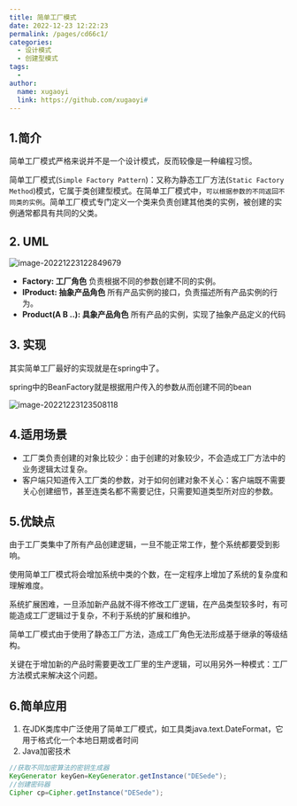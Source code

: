 ```yaml
---
title: 简单工厂模式
date: 2022-12-23 12:22:23
permalink: /pages/cd66c1/
categories:
  - 设计模式
  - 创建型模式
tags:
  - 
author: 
  name: xugaoyi
  link: https://github.com/xugaoyi# 
---
```


## 1.简介

简单工厂模式严格来说并不是一个设计模式，反而较像是一种编程习惯。



简单工厂模式(`Simple Factory Pattern`)：又称为静态工厂方法(`Static Factory Method`)模式，它属于类创建型模式。在简单工厂模式中，`可以根据参数的不同返回不同类的实例`。简单工厂模式专门定义一个类来负责创建其他类的实例，被创建的实例通常都具有共同的父类。



## 2. UML

![image-20221223122849679](https://2290653824-github-io.oss-cn-hangzhou.aliyuncs.com/image-20221223122849679.png)

- **Factory: 工厂角色** 负责根据不同的参数创建不同的实例。
- **IProduct: 抽象产品角色** 所有产品实例的接口，负责描述所有产品实例的行为。
- **Product(A B ..): 具象产品角色** 所有产品的实例，实现了抽象产品定义的代码



## 3. 实现

其实简单工厂最好的实现就是在spring中了。

spring中的BeanFactory就是根据用户传入的参数从而创建不同的bean

![image-20221223123508118](https://2290653824-github-io.oss-cn-hangzhou.aliyuncs.com/image-20221223123508118.png)



## 4.适用场景

- 工厂类负责创建的对象比较少：由于创建的对象较少，不会造成工厂方法中的业务逻辑太过复杂。
- 客户端只知道传入工厂类的参数，对于如何创建对象不关心：客户端既不需要关心创建细节，甚至连类名都不需要记住，只需要知道类型所对应的参数。

## 5.优缺点

由于工厂类集中了所有产品创建逻辑，一旦不能正常工作，整个系统都要受到影响。

使用简单工厂模式将会增加系统中类的个数，在一定程序上增加了系统的复杂度和理解难度。

系统扩展困难，一旦添加新产品就不得不修改工厂逻辑，在产品类型较多时，有可能造成工厂逻辑过于复杂，不利于系统的扩展和维护。

简单工厂模式由于使用了静态工厂方法，造成工厂角色无法形成基于继承的等级结构。

关键在于增加新的产品时需要更改工厂里的生产逻辑，可以用另外一种模式：工厂方法模式来解决这个问题。

## 6.简单应用
1. 在JDK类库中广泛使用了简单工厂模式，如工具类java.text.DateFormat，它用于格式化一个本地日期或者时间
2.  Java加密技术
```java
//获取不同加密算法的密钥生成器
KeyGenerator keyGen=KeyGenerator.getInstance("DESede");
//创建密码器
Cipher cp=Cipher.getInstance("DESede");
```

